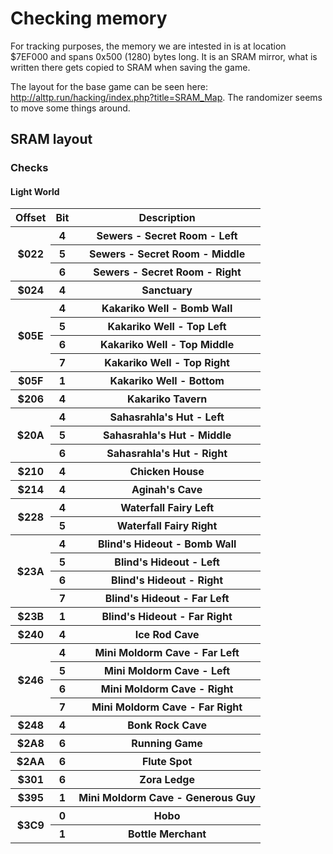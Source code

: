 # Checking memory
For tracking purposes, the memory we are intested in is at location $7EF000 and spans 0x500 (1280) bytes long. It is an SRAM mirror, what is written there gets copied to SRAM when saving the game.

The layout for the base game can be seen here: http://alttp.run/hacking/index.php?title=SRAM_Map. The randomizer seems to move some things around.

## SRAM layout
### Checks
#### Light World

<table>
    <thead>
        <tr>
            <th>Offset</th>
            <th>Bit</th>
            <th>Description
        </tr>
    </thead>
    <tbody>
        <tr>
            <th rowspan="3">$022</th>
            <th>4</th>
            <th>Sewers - Secret Room - Left</th>
        </tr>
        <tr>
            <th>5</th>
            <th>Sewers - Secret Room - Middle</th>
        </tr>
        <tr>
            <th>6</th>
            <th>Sewers - Secret Room - Right</th>
        </tr>
        <tr>
            <th>$024</th>
            <th>4</th>
            <th>Sanctuary</th>
        </tr>
        <tr>
            <th rowspan="4">$05E</th>
            <th>4</th>
            <th>Kakariko Well - Bomb Wall</th>
        </tr>
        <tr>
            <th>5</th>
            <th>Kakariko Well - Top Left</th>
        </tr>
        <tr>
            <th>6</th>
            <th>Kakariko Well - Top Middle</th>
        </tr>
        <tr>
            <th>7</th>
            <th>Kakariko Well - Top Right</th>
        </tr>
        <tr>
            <th>$05F</th>
            <th>1</th>
            <th>Kakariko Well - Bottom</th>
        </tr>
        <tr>
            <th>$206</th>
            <th>4</th>
            <th>Kakariko Tavern</th>
        </tr>
        <tr>
            <th rowspan="3">$20A</th>
            <th>4</th>
            <th>Sahasrahla's Hut - Left</th>
        </tr>
        <tr>
            <th>5</th>
            <th>Sahasrahla's Hut - Middle</th>
        </tr>
        <tr>
            <th>6</th>
            <th>Sahasrahla's Hut - Right</th>
        </tr>
        <tr>
            <th>$210</th>
            <th>4</th>
            <th>Chicken House</th>
        </tr>
        <tr>
            <th>$214</th>
            <th>4</th>
            <th>Aginah's Cave</th>
        </tr>
        <tr>
            <th rowspan="2">$228</th>
            <th>4</th>
            <th>Waterfall Fairy Left</th>
        </tr>
        <tr>
            <th>5</th>
            <th>Waterfall Fairy Right</th>
        </tr>
        <tr>
            <th rowspan="4">$23A</th>
            <th>4</th>
            <th>Blind's Hideout - Bomb Wall</th>
        </tr>
        <tr>
            <th>5</th>
            <th>Blind's Hideout - Left</th>
        </tr>
        <tr>
            <th>6</th>
            <th>Blind's Hideout - Right</th>
        </tr>
        <tr>
            <th>7</th>
            <th>Blind's Hideout - Far Left</th>
        </tr>
        <tr>
            <th>$23B</th>
            <th>1</th>
            <th>Blind's Hideout - Far Right</th>
        </tr>
        <tr>
            <th>$240</th>
            <th>4</th>
            <th>Ice Rod Cave</th>
        </tr>
        <tr>
            <th rowspan="4">$246</th>
            <th>4</th>
            <th>Mini Moldorm Cave - Far Left</th>
        </tr>
        <tr>
            <th>5</th>
            <th>Mini Moldorm Cave - Left</th>
        </tr>
        <tr>
            <th>6</th>
            <th>Mini Moldorm Cave - Right</th>
        </tr>
        <tr>
            <th>7</th>
            <th>Mini Moldorm Cave - Far Right</th>
        </tr>
        <tr>
            <th>$248</th>
            <th>4</th>
            <th>Bonk Rock Cave</th>
        </tr>
        <tr>
            <th>$2A8</th>
            <th>6</th>
            <th>Running Game</th>
        </tr>
        <tr>
            <th>$2AA</th>
            <th>6</th>
            <th>Flute Spot</th>
        </tr>
        <tr>
            <th>$301</th>
            <th>6</th>
            <th>Zora Ledge</th>
        </tr>
        <tr>
            <th>$395</th>
            <th>1</th>
            <th>Mini Moldorm Cave - Generous Guy</th>
        </tr>
        <tr>
            <th rowspan="2">$3C9</th>
            <th>0</th>
            <th>Hobo</th>
        </tr>
        <tr>
            <th>1</th>
            <th>Bottle Merchant</th>
        </tr>
    </tbody>
</table>

